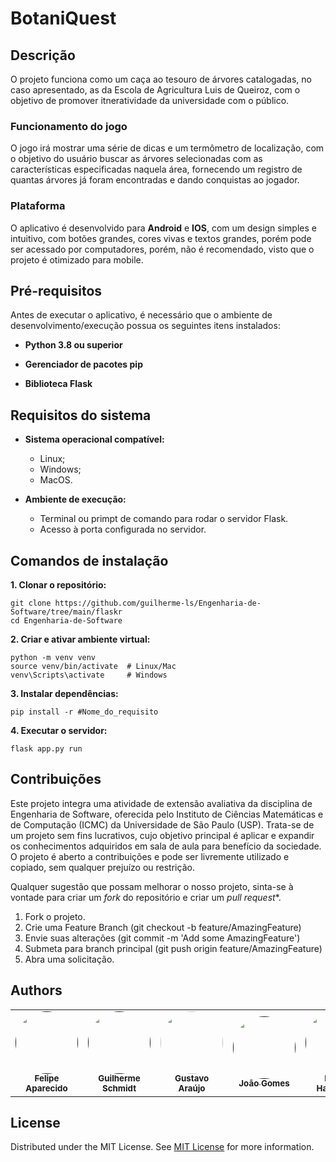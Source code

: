 # BotaniQuest

## Descrição

O projeto funciona como um caça ao tesouro de árvores catalogadas, no caso apresentado, as da Escola de Agricultura Luis de Queiroz, com o objetivo de promover itneratividade da universidade com o público.

### Funcionamento do jogo

O jogo irá mostrar uma série de dicas e um termômetro de localização, com o objetivo do usuário buscar as árvores selecionadas com as características especificadas naquela área, fornecendo um registro de quantas árvores já foram encontradas e dando conquistas ao jogador.

### Plataforma

O aplicativo é desenvolvido para **Android** e **IOS**, com um design simples e intuitivo, com botões grandes, cores vivas e textos grandes, porém pode ser acessado por computadores, porém, não é recomendado, visto que o projeto é otimizado para mobile.

##  Pré-requisitos

Antes de executar o aplicativo, é necessário que o ambiente de desenvolvimento/execução possua os seguintes itens instalados:

- **Python 3.8 ou superior**  

- **Gerenciador de pacotes pip**  

-  **Biblioteca Flask**
	

## Requisitos do sistema

- **Sistema operacional compatível:**
  - Linux;
  - Windows;
  - MacOS.

- **Ambiente de execução:**

	- Terminal ou primpt de comando para rodar o servidor Flask.
	-  Acesso à porta configurada no servidor.

## Comandos de instalação

**1. Clonar o repositório:**
```
git clone https://github.com/guilherme-ls/Engenharia-de-Software/tree/main/flaskr
cd Engenharia-de-Software
```

**2. Criar e ativar ambiente virtual:**
```
python -m venv venv
source venv/bin/activate  # Linux/Mac
venv\Scripts\activate     # Windows
```
**3. Instalar dependências:**
```
pip install -r #Nome_do_requisito
```
**4. Executar o servidor:**
```
flask app.py run
```

## Contribuições


Este projeto integra uma atividade de extensão avaliativa da disciplina de Engenharia de Software, oferecida pelo Instituto de Ciências Matemáticas e de Computação (ICMC) da Universidade de São Paulo (USP). Trata-se de um projeto sem fins lucrativos, cujo objetivo principal é aplicar e expandir os conhecimentos adquiridos em sala de aula para benefício da sociedade. O projeto é aberto a contribuições e pode ser livremente utilizado e copiado, sem qualquer prejuízo ou restrição.

Qualquer sugestão que possam melhorar o nosso projeto, sinta-se à vontade para criar um *fork* do repositório e criar um *pull request**.

1. Fork o projeto.
2. Crie uma Feature Branch (git checkout -b feature/AmazingFeature)
3. Envie suas alterações (git commit -m 'Add some AmazingFeature')
4. Submeta para branch principal (git push origin feature/AmazingFeature)
5. Abra uma solicitação.

## Authors

<table>
  <tr>

 <td align="center" style="border: none;">
      <a href="" title="">
        <img src="" width="100px;"  style="border-radius: 50%;"><br>
        <sub>
          <b>Felipe Aparecido<br></b>
        </sub>
      </a>
    </td>
	
 <td align="center" style="border: none;">
      <a href="" title="">
        <img src="https://avatars.githubusercontent.com/u/101731542?v=4" width="100px;"  style="border-radius: 50%;"><br>
        <sub>
          <b>Guilherme Schmidt<br></b>
        </sub>
      </a>
    </td>
	
 <td align="center" style="border: none;">
      <a href="https://github.com/guaraujoc" title="">
        <img src="https://avatars.githubusercontent.com/u/130992375?v=4" width="100px;"  style="border-radius: 50%;"><br>
        <sub>
          <b>Gustavo Araújo<br></b>
        </sub>
      </a>
    </td>
		  
 <td align="center" style="border: none;">
      <a href="" title="">
        <img src="https://avatars.githubusercontent.com/u/111609925?v=4" width="100px;"  style="border-radius: 50%;"><br>
        <sub>
          <b>João Gomes<br></b>
        </sub>
      </a>
    </td>

 <td align="center" style="border: none;">
      <a href="" title="">
        <img src="https://avatars.githubusercontent.com/u/105925485?v=4" width="100px;"  style="border-radius: 50%;"><br>
        <sub>
          <b>Luana Hartmann<br></b>
        </sub>
      </a>
    </td>
	 <td align="center" style="border: none;">
      <a href="" title="">
        <sub>
          <b>Viktor<br></b>
        </sub>
      </a>
    </td>



	
  </tr>
</table>

## License

Distributed under the MIT License. See [MIT License](https://opensource.org/license/MIT) for more information.
